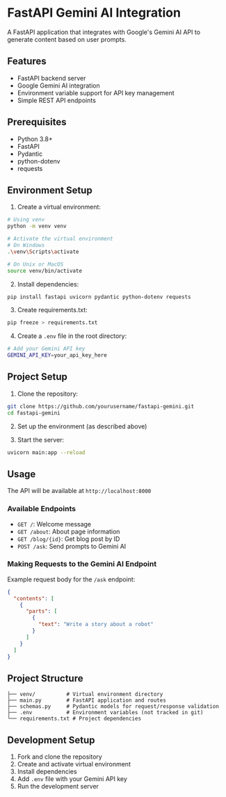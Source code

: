 # FastAPI Gemini AI Integration

A FastAPI application that integrates with Google's Gemini AI API to generate content based on user prompts.

## Features

- FastAPI backend server
- Google Gemini AI integration
- Environment variable support for API key management
- Simple REST API endpoints

## Prerequisites

- Python 3.8+
- FastAPI
- Pydantic
- python-dotenv
- requests

## Environment Setup

1. Create a virtual environment:
```bash
# Using venv
python -m venv venv

# Activate the virtual environment
# On Windows
.\venv\Scripts\activate

# On Unix or MacOS
source venv/bin/activate
```

2. Install dependencies:
```bash
pip install fastapi uvicorn pydantic python-dotenv requests
```

3. Create requirements.txt:
```bash
pip freeze > requirements.txt
```

4. Create a `.env` file in the root directory:
```bash
# Add your Gemini API key
GEMINI_API_KEY=your_api_key_here
```

## Project Setup

1. Clone the repository:
```bash
git clone https://github.com/yourusername/fastapi-gemini.git
cd fastapi-gemini
```

2. Set up the environment (as described above)

3. Start the server:
```bash
uvicorn main:app --reload
```

## Usage

The API will be available at `http://localhost:8000`

### Available Endpoints

- `GET /`: Welcome message
- `GET /about`: About page information
- `GET /blog/{id}`: Get blog post by ID
- `POST /ask`: Send prompts to Gemini AI

### Making Requests to the Gemini AI Endpoint

Example request body for the `/ask` endpoint:
```json
{
  "contents": [
    {
      "parts": [
        {
          "text": "Write a story about a robot"
        }
      ]
    }
  ]
}
```

## Project Structure

```
├── venv/          # Virtual environment directory
├── main.py        # FastAPI application and routes
├── schemas.py     # Pydantic models for request/response validation
├── .env           # Environment variables (not tracked in git)
└── requirements.txt # Project dependencies
```

## Development Setup

1. Fork and clone the repository
2. Create and activate virtual environment
3. Install dependencies
4. Add `.env` file with your Gemini API key
5. Run the development server
